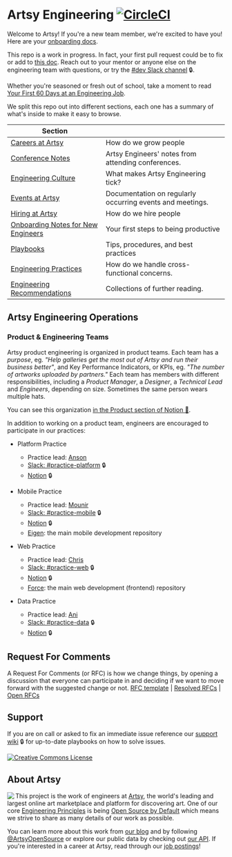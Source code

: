 # Artsy Engineering [![CircleCI](https://circleci.com/gh/artsy/README.svg?style=svg)](https://circleci.com/gh/artsy/README)

Welcome to Artsy! If you're a new team member, we're excited to have you! Here are your
[onboarding docs](/onboarding#readme).

This repo is a work in progress. In fact, your first pull request could be to fix or add to
[this doc](https://github.com/artsy/README/blob/master/README.md). Reach out to your mentor or anyone else on the
engineering team with questions, or try the [#dev Slack channel](https://artsy.slack.com/messages/dev) 🔒.

Whether you're seasoned or fresh out of school, take a moment to read
[Your First 60 Days at an Engineering Job](https://code.dblock.org/2015/04/23/your-first-60-days-at-an-engineering-job.html).

We split this repo out into different sections, each one has a summary of what's inside to make it easy to browse.

<!-- prettier-ignore-start -->
<!-- start_toc -->
| Section                                                  |                                                           |
|----------------------------------------------------------|-----------------------------------------------------------|
| [Careers at Artsy](/careers#readme)                      | How do we grow people                                     |
| [Conference Notes](/conference-notes#readme)             | Artsy Engineers' notes from attending conferences.        |
| [Engineering Culture](/culture#readme)                   | What makes Artsy Engineering tick?                        |
| [Events at Artsy](/events#readme)                        | Documentation on regularly occurring events and meetings. |
| [Hiring at Artsy](/hiring#readme)                        | How do we hire people                                     |
| [Onboarding Notes for New Engineers](/onboarding#readme) | Your first steps to being productive                      |
| [Playbooks](/playbooks#readme)                           | Tips, procedures, and best practices                      |
| [Engineering Practices](/practices#readme)               | How do we handle cross-functional concerns.               |
| [Engineering Recommendations](/resources#readme)         | Collections of further reading.                           |
<!-- end_toc -->
<!-- prettier-ignore-end -->

## Artsy Engineering Operations

### Product & Engineering Teams

Artsy product engineering is organized in product teams. Each team has a _purpose_, eg. _"Help galleries get the
most out of Artsy and run their business better"_, and Key Performance Indicators, or KPIs, eg. _"The number of
artworks uploaded by partners."_ Each team has members with different responsibilities, including a _Product
Manager_, a _Designer_, a _Technical Lead_ and _Engineers_, depending on size. Sometimes the same person wears
multiple hats.

You can see this organization
[in the Product section of Notion 🔑](https://www.notion.so/artsy/Product-470238180cf94c87906ef1d3ee259e05).

In addition to working on a product team, engineers are encouraged to participate in our practices:

* Platform Practice
  * Practice lead: [Anson](https://github.com/ansor4)
  * [Slack: #practice-platform](https://artsy.slack.com/messages/practice-platform) 🔒
  * [Notion](https://www.notion.so/artsy/Platform-Practice-1b558d0627444c9c9bf7ed7583767ca2) 🔒

* Mobile Practice
  * Practice lead: [Mounir](https://github.com/MounirDhahri)
  * [Slack: #practice-mobile](https://artsy.slack.com/messages/practice-mobile) 🔒
  * [Notion](https://www.notion.so/artsy/Mobile-Practice-ecc07763bfd04a848c74107dde3ec6dc) 🔒
  * [Eigen](https://github.com/artsy/eigen): the main mobile development repository
  
* Web Practice
  * Practice lead: [Chris](https://github.com/damassi)
  * [Slack: #practice-web](https://artsy.slack.com/messages/practice-web) 🔒
  * [Notion](https://www.notion.so/artsy/Web-Practice-bfe55e2c614a4c0eae493b7830622843) 🔒
  * [Force](https://github.com/artsy/force): the main web development (frontend) repository

* Data Practice
  * Practice lead: [Ani](https://github.com/anipetrov)
  * [Slack: #practice-data](https://artsy.slack.com/messages/practice-data) 🔒
  * [Notion](https://www.notion.so/artsy/Data-Practice-e248b46638604067a89ba77ca70b39b1) 🔒

## Request For Comments
A Request For Comments (or RFC) is how we change things, by opening a discussion that everyone can participate in and deciding if we want to move forward with the suggested change or not. 
[RFC template](https://github.com/artsy/README/issues/new/choose) | [Resolved RFCs](https://github.com/search?q=org:Artsy+label:RFC) | [Open RFCs](https://github.com/search?q=org:Artsy+label:RFC+state:open) 

## Support

If you are on call or asked to fix an immediate issue reference our
[support wiki](https://github.com/artsy/potential/wiki) 🔒 for up-to-date playbooks on how to solve issues.

<a rel="license" href="https://creativecommons.org/licenses/by/4.0/"><img alt="Creative Commons License" style="border-width:0" src="https://i.creativecommons.org/l/by/4.0/88x31.png" /></a>

## About Artsy

<a href="https://www.artsy.net/">
  <img align="left" src="https://avatars2.githubusercontent.com/u/546231?s=200&v=4"/>
</a>

This project is the work of engineers at [Artsy][footer_website], the world's leading and largest online art
marketplace and platform for discovering art. One of our core [Engineering Principles][footer_principles] is being
[Open Source by Default][footer_open] which means we strive to share as many details of our work as possible.

You can learn more about this work from [our blog][footer_blog] and by following [@ArtsyOpenSource][footer_twitter]
or explore our public data by checking out [our API][footer_api]. If you're interested in a career at Artsy, read
through our [job postings][footer_jobs]!

[footer_website]: https://www.artsy.net/
[footer_principles]: https://github.com/artsy/README/blob/master/culture/engineering-principles.md
[footer_open]: https://github.com/artsy/README/blob/master/culture/engineering-principles.md#open-source-by-default
[footer_blog]: https://artsy.github.io/
[footer_twitter]: https://twitter.com/ArtsyOpenSource
[footer_api]: https://developers.artsy.net/
[footer_jobs]: https://www.artsy.net/jobs
